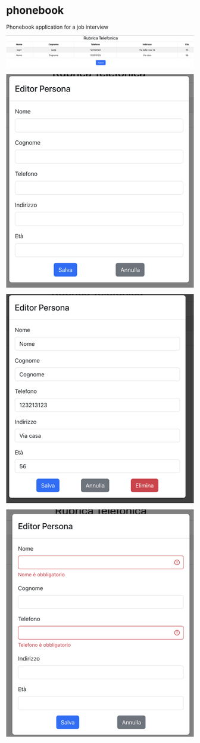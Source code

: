 # phonebook
Phonebook application for a job interview

![home](./images/home.png)


![creation](./images/creation.png)


![edit](./images/edit.png)


![validation](./images/validation.png)
